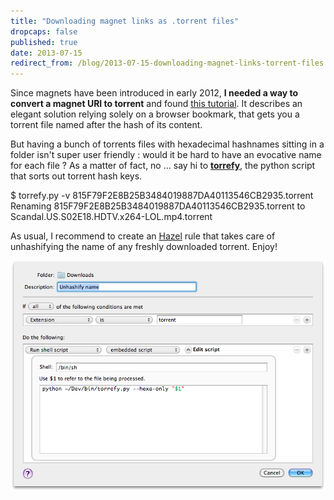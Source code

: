 ```yaml
---
title: "Downloading magnet links as .torrent files"
dropcaps: false
published: true
date: 2013-07-15
redirect_from: /blog/2013-07-15-downloading-magnet-links-torrent-files
---
```


Since magnets have been introduced in early 2012, **I needed a way to convert a magnet URI to torrent** and found [this tutorial](https://forum.utorrent.com/viewtopic.php?id=115820). It describes an elegant solution relying solely on a browser bookmark, that gets you a torrent file named after the hash of its content.

But having a bunch of torrents files with hexadecimal hashnames sitting in a folder isn't super user friendly : would it be hard to have an evocative name for each file ?
As a matter of fact, no ... say hi to [**torrefy**](https://github.com/KraYmer/torrefy), the python script that sorts out torrent hash keys.

<terminal>
    $ torrefy.py -v 815F79F2E8B25B3484019887DA40113546CB2935.torrent <br>
    Renaming 815F79F2E8B25B3484019887DA40113546CB2935.torrent to <br>
    Scandal.US.S02E18.HDTV.x264-LOL.mp4.torrent
</terminal>

As usual, I recommend to create an [Hazel](http://www.noodlesoft.com/hazel.php) rule that takes care of unhashifying the name of any freshly downloaded torrent. Enjoy!


![Triggering torrefy.py via an Hazel action](/public/img/posts/hazel-torrefy.png)
